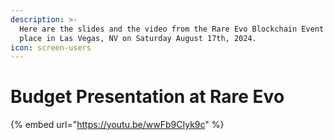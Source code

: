 ```yaml
---
description: >-
  Here are the slides and the video from the Rare Evo Blockchain Event that took
  place in Las Vegas, NV on Saturday August 17th, 2024.
icon: screen-users
---
```


# Budget Presentation at Rare Evo

{% embed url="https://youtu.be/wwFb9CIyk9c" %}

<figure><img src=".gitbook/assets/Initial Budget Process - Rare Evo Slides.png" alt=""><figcaption></figcaption></figure>

<figure><img src=".gitbook/assets/Initial Budget Process - Rare Evo Slides (1).png" alt=""><figcaption></figcaption></figure>

<figure><img src=".gitbook/assets/Initial Budget Process - Rare Evo Slides (2).png" alt=""><figcaption></figcaption></figure>

<figure><img src=".gitbook/assets/Initial Budget Process - Rare Evo Slides (3).png" alt=""><figcaption></figcaption></figure>

<figure><img src=".gitbook/assets/Initial Budget Process - Rare Evo Slides (4).png" alt=""><figcaption></figcaption></figure>

<figure><img src=".gitbook/assets/Initial Budget Process - Rare Evo Slides (5).png" alt=""><figcaption></figcaption></figure>

<figure><img src=".gitbook/assets/Initial Budget Process - Rare Evo Slides (6).png" alt=""><figcaption></figcaption></figure>

<figure><img src=".gitbook/assets/Initial Budget Process - Rare Evo Slides (7).png" alt=""><figcaption></figcaption></figure>

<figure><img src=".gitbook/assets/Initial Budget Process - Rare Evo Slides (8).png" alt=""><figcaption></figcaption></figure>

<figure><img src=".gitbook/assets/Initial Budget Process - Rare Evo Slides (25).png" alt=""><figcaption></figcaption></figure>

<figure><img src=".gitbook/assets/Initial Budget Process - Rare Evo Slides (26).png" alt=""><figcaption></figcaption></figure>

<figure><img src=".gitbook/assets/Initial Budget Process - Rare Evo Slides (10) (1).png" alt=""><figcaption></figcaption></figure>

<figure><img src=".gitbook/assets/Initial Budget Process - Rare Evo Slides (27).png" alt=""><figcaption></figcaption></figure>

<figure><img src=".gitbook/assets/Initial Budget Process - Rare Evo Slides (11) (1).png" alt=""><figcaption></figcaption></figure>

<figure><img src=".gitbook/assets/Initial Budget Process - Rare Evo Slides (12) (1).png" alt=""><figcaption></figcaption></figure>

<figure><img src=".gitbook/assets/Initial Budget Process - Rare Evo Slides (14).png" alt=""><figcaption></figcaption></figure>

<figure><img src=".gitbook/assets/Initial Budget Process - Rare Evo Slides (13) (1).png" alt=""><figcaption></figcaption></figure>

<figure><img src=".gitbook/assets/Initial Budget Process - Rare Evo Slides (15).png" alt=""><figcaption></figcaption></figure>

<figure><img src=".gitbook/assets/Initial Budget Process - Rare Evo Slides (16).png" alt=""><figcaption></figcaption></figure>

<figure><img src=".gitbook/assets/Initial Budget Process - Rare Evo Slides (17).png" alt=""><figcaption></figcaption></figure>

<figure><img src=".gitbook/assets/Initial Budget Process - Rare Evo Slides (18).png" alt=""><figcaption></figcaption></figure>

<figure><img src=".gitbook/assets/Initial Budget Process - Rare Evo Slides (19).png" alt=""><figcaption></figcaption></figure>

<figure><img src=".gitbook/assets/Initial Budget Process - Rare Evo Slides (28).png" alt=""><figcaption></figcaption></figure>

<figure><img src=".gitbook/assets/Initial Budget Process - Rare Evo Slides (20).png" alt=""><figcaption></figcaption></figure>

<figure><img src=".gitbook/assets/Initial Budget Process - Rare Evo Slides (21).png" alt=""><figcaption></figcaption></figure>

<figure><img src=".gitbook/assets/Initial Budget Process - Rare Evo Slides (22).png" alt=""><figcaption></figcaption></figure>

<figure><img src=".gitbook/assets/Initial Budget Process - Rare Evo Slides (23).png" alt=""><figcaption></figcaption></figure>

<figure><img src=".gitbook/assets/Initial Budget Process - Rare Evo Slides (24).png" alt=""><figcaption></figcaption></figure>
